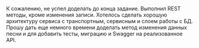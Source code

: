 К сожалению, не успел доделать до конца задание. Выполнил REST методы, кроме изменения записи. Хотелось сделать хорошую архитектуру сервиса с транспортным, сервисным и слоем работы с БД. Прошу дать еще немного времени доделать метод изменения данных песни и для добавить тесты, миграцию и Swagger на реализованное API.